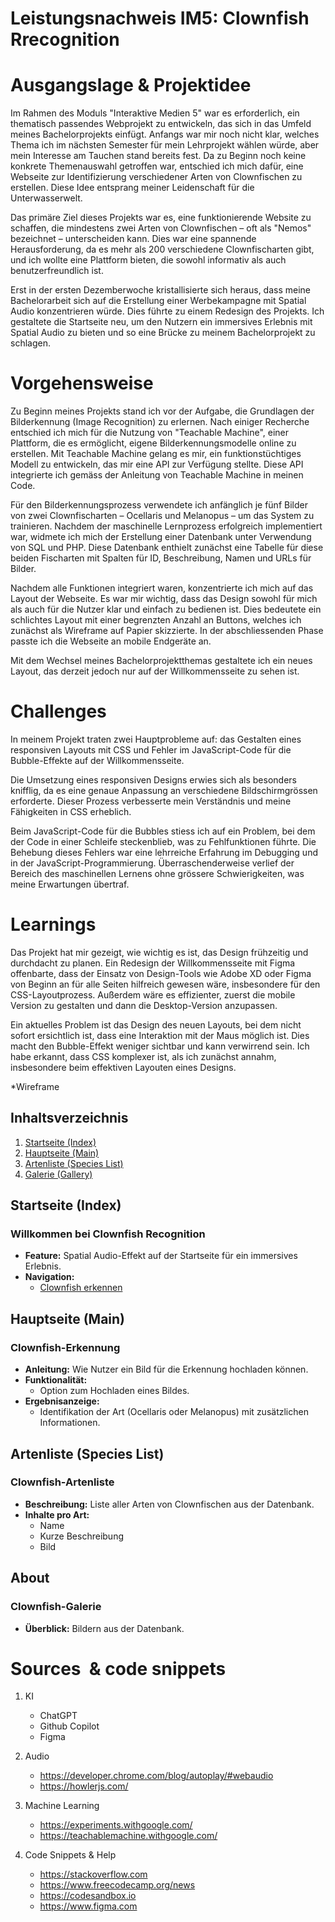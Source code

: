  # Leistungsnachweis IM5: Clownfish Rrecognition 
 
 # Ausgangslage & Projektidee 
Im Rahmen des Moduls "Interaktive Medien 5" war es erforderlich, ein thematisch passendes Webprojekt zu entwickeln, das sich in das Umfeld meines Bachelorprojekts einfügt. Anfangs war mir noch nicht klar, welches Thema ich im nächsten Semester für mein Lehrprojekt wählen würde, aber mein Interesse am Tauchen stand bereits fest. Da zu Beginn noch keine konkrete Themenauswahl getroffen war, entschied ich mich dafür, eine Webseite zur Identifizierung verschiedener Arten von Clownfischen zu erstellen. Diese Idee entsprang meiner Leidenschaft für die Unterwasserwelt.

Das primäre Ziel dieses Projekts war es, eine funktionierende Website zu schaffen, die mindestens zwei Arten von Clownfischen – oft als "Nemos" bezeichnet – unterscheiden kann. Dies war eine spannende Herausforderung, da es mehr als 200 verschiedene Clownfischarten gibt, und ich wollte eine Plattform bieten, die sowohl informativ als auch benutzerfreundlich ist.

Erst in der ersten Dezemberwoche kristallisierte sich heraus, dass meine Bachelorarbeit sich auf die Erstellung einer Werbekampagne mit Spatial Audio konzentrieren würde. Dies führte zu einem Redesign des Projekts. Ich gestaltete die Startseite neu, um den Nutzern ein immersives Erlebnis mit Spatial Audio zu bieten und so eine Brücke zu meinem Bachelorprojekt zu schlagen.

# Vorgehensweise
Zu Beginn meines Projekts stand ich vor der Aufgabe, die Grundlagen der Bilderkennung (Image Recognition) zu erlernen. Nach einiger Recherche entschied ich mich für die Nutzung von "Teachable Machine", einer Plattform, die es ermöglicht, eigene Bilderkennungsmodelle online zu erstellen. Mit Teachable Machine gelang es mir, ein funktionstüchtiges Modell zu entwickeln, das mir eine API zur Verfügung stellte. Diese API integrierte ich gemäss der Anleitung von Teachable Machine in meinen Code.

Für den Bilderkennungsprozess verwendete ich anfänglich je fünf Bilder von zwei Clownfischarten – Ocellaris und Melanopus – um das System zu trainieren. Nachdem der maschinelle Lernprozess erfolgreich implementiert war, widmete ich mich der Erstellung einer Datenbank unter Verwendung von SQL und PHP. Diese Datenbank enthielt zunächst eine Tabelle für diese beiden Fischarten mit Spalten für ID, Beschreibung, Namen und URLs für Bilder.

Nachdem alle Funktionen integriert waren, konzentrierte ich mich auf das Layout der Webseite. Es war mir wichtig, dass das Design sowohl für mich als auch für die Nutzer klar und einfach zu bedienen ist. Dies bedeutete ein schlichtes Layout mit einer begrenzten Anzahl an Buttons, welches ich zunächst als Wireframe auf Papier skizzierte. In der abschliessenden Phase passte ich die Webseite an mobile Endgeräte an.

Mit dem Wechsel meines Bachelorprojektthemas gestaltete ich ein neues Layout, das derzeit jedoch nur auf der Willkommensseite zu sehen ist.

# Challenges
In meinem Projekt traten zwei Hauptprobleme auf: das Gestalten eines responsiven Layouts mit CSS und Fehler im JavaScript-Code für die Bubble-Effekte auf der Willkommensseite.

Die Umsetzung eines responsiven Designs erwies sich als besonders knifflig, da es eine genaue Anpassung an verschiedene Bildschirmgrössen erforderte. Dieser Prozess verbesserte mein Verständnis und meine Fähigkeiten in CSS erheblich.

Beim JavaScript-Code für die Bubbles stiess ich auf ein Problem, bei dem der Code in einer Schleife steckenblieb, was zu Fehlfunktionen führte. Die Behebung dieses Fehlers war eine lehrreiche Erfahrung im Debugging und in der JavaScript-Programmierung.
Überraschenderweise verlief der Bereich des maschinellen Lernens ohne grössere Schwierigkeiten, was meine Erwartungen übertraf.

# Learnings
Das Projekt hat mir gezeigt, wie wichtig es ist, das Design frühzeitig und durchdacht zu planen. Ein Redesign der Willkommensseite mit Figma offenbarte, dass der Einsatz von Design-Tools wie Adobe XD oder Figma von Beginn an für alle Seiten hilfreich gewesen wäre, insbesondere für den CSS-Layoutprozess. Außerdem wäre es effizienter, zuerst die mobile Version zu gestalten und dann die Desktop-Version anzupassen.

Ein aktuelles Problem ist das Design des neuen Layouts, bei dem nicht sofort ersichtlich ist, dass eine Interaktion mit der Maus möglich ist. Dies macht den Bubble-Effekt weniger sichtbar und kann verwirrend sein. Ich habe erkannt, dass CSS komplexer ist, als ich zunächst annahm, insbesondere beim effektiven Layouten eines Designs.

*Wireframe
## Inhaltsverzeichnis
1. [Startseite (Index)](#startseite-index)
2. [Hauptseite (Main)](#hauptseite-main)
3. [Artenliste (Species List)](#artenliste-species-list)
4. [Galerie (Gallery)](#galerie-gallery)

## Startseite (Index)
### Willkommen bei Clownfish Recognition
- **Feature:** Spatial Audio-Effekt auf der Startseite für ein immersives Erlebnis.
- **Navigation:**
  - [Clownfish erkennen](#hauptseite-main)

## Hauptseite (Main)
### Clownfish-Erkennung
- **Anleitung:** Wie Nutzer ein Bild für die Erkennung hochladen können.
- **Funktionalität:**
  - Option zum Hochladen eines Bildes.
- **Ergebnisanzeige:**
  - Identifikation der Art (Ocellaris oder Melanopus) mit zusätzlichen Informationen.

## Artenliste (Species List)
### Clownfish-Artenliste
- **Beschreibung:** Liste aller Arten von Clownfischen aus der Datenbank.
- **Inhalte pro Art:**
  - Name
  - Kurze Beschreibung
  - Bild

## About
### Clownfish-Galerie
- **Überblick:**  Bildern aus der Datenbank.




# Sources  & code snippets 

1) KI 
    - ChatGPT 
    - Github Copilot 
    - Figma 
 
 2) Audio 
    - https://developer.chrome.com/blog/autoplay/#webaudio 
    - https://howlerjs.com/

 3) Machine Learning
    - https://experiments.withgoogle.com/
    - https://teachablemachine.withgoogle.com/

4) Code Snippets & Help 
    - https://stackoverflow.com
    - https://www.freecodecamp.org/news
    - https://codesandbox.io
    - https://www.figma.com

    

 
 
 

